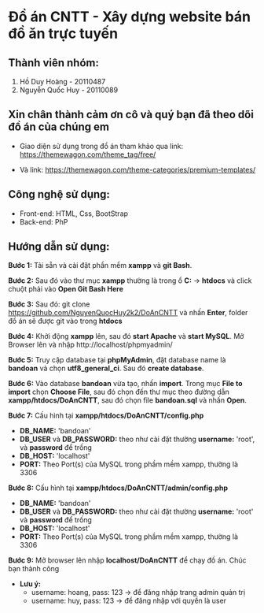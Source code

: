 # Đồ án CNTT - Xây dựng website bán đồ ăn trực tuyến

## Thành viên nhóm:
1. Hồ Duy Hoàng - 20110487
2. Nguyễn Quốc Huy - 20110089

## Xin chân thành cảm ơn cô và quý bạn đã theo dõi đồ án của chúng em

- Giao diện sử dụng trong đồ án tham khảo qua link: https://themewagon.com/theme_tag/free/

- Và link: https://themewagon.com/theme-categories/premium-templates/

## Công nghệ sử dụng:
- Front-end: HTML, Css, BootStrap
- Back-end: PhP

## Hướng dẫn sử dụng:

**Bước 1:** Tải sẵn và cài đặt phần mềm **xampp** và **git Bash**.

**Bước 2:** Sau đó vào thư mục **xampp** thường là trong ổ **C:** -> **htdocs** và click chuột phải vào **Open Git Bash Here**

**Bước 3:** Sau đó: git clone https://github.com/NguyenQuocHuy2k2/DoAnCNTT và nhấn **Enter**, folder đồ án sẽ được git vào trong **htdocs**

**Bước 4:** Khởi động **xampp** lên, sau đó **start Apache** và **start MySQL**. Mở Browser lên và nhập http://localhost/phpmyadmin/

**Bước 5:** Truy cập database tại **phpMyAdmin**, đặt database name là **bandoan** và chọn **utf8_general_ci**. Sau đó **create database**.

**Bước 6:** Vào database **bandoan** vừa tạo, nhấn **import**. Trong mục **File to import** chọn **Choose File**, sau đó chọn đến thư mục theo đường dẫn **xampp/htdocs/DoAnCNTT**, sau đó chọn file **bandoan.sql** và nhấn **Open**.

**Bước 7:** Cấu hình tại **xampp/htdocs/DoAnCNTT/config.php**
- **DB_NAME:** 'bandoan'
- **DB_USER** và **DB_PASSWORD:** theo như cài đặt thường **username:** 'root', và **password** để trống
- **DB_HOST:** 'localhost'
- **PORT:** Theo Port(s) của MySQL trong phầm mềm xampp, thường là 3306

**Bước 8:** Cấu hình tại **xampp/htdocs/DoAnCNTT/admin/config.php**
- **DB_NAME:** 'bandoan'
- **DB_USER** và **DB_PASSWORD:** theo như cài đặt thường **username:** 'root' và **password** để trống
- **DB_HOST:** 'localhost'
- **PORT:** Theo Port(s) của MySQL trong phầm mềm xampp, thường là 3306

**Bước 9:** Mở browser lên nhập **localhost/DoAnCNTT** để chạy đồ án. Chúc bạn thành công
- **Lưu ý:** 
  - username: hoang, pass: 123 -> để đăng nhập trang admin quản trị
  - username: huy, pass: 123 -> để đăng nhập với quyền là user



